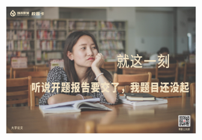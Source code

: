  ![image](https://github.com/BigBigOcean/FengHeCards/blob/master/%E6%B5%B7%E6%8A%A5%E5%9B%BE%E7%89%87/%E5%B0%B1%E8%BF%99%E4%B8%80%E5%88%BB%EF%BC%8C%E5%90%AC%E8%AF%B4%E5%BC%80%E9%A2%98%E6%8A%A5%E5%91%8A%E8%A6%81%E4%BA%A4%E4%BA%86%EF%BC%8C%E6%88%91%E9%A2%98%E7%9B%AE%E8%BF%98%E6%B2%A1%E8%B5%B7.jpg)
